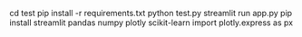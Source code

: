 cd test
pip install -r requirements.txt
python test.py
streamlit run app.py
pip install streamlit pandas numpy plotly scikit-learn
import plotly.express as px
